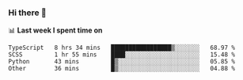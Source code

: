 ### Hi there 👋

<!--
**DBvc/DBvc** is a ✨ _special_ ✨ repository because its `README.md` (this file) appears on your GitHub profile.

Here are some ideas to get you started:

- 🔭 I’m currently working on ...
- 🌱 I’m currently learning ...
- 👯 I’m looking to collaborate on ...
- 🤔 I’m looking for help with ...
- 💬 Ask me about ...
- 📫 How to reach me: ...
- 😄 Pronouns: ...
- ⚡ Fun fact: ...
-->

📊 **Last week I spent time on**
<!--START_SECTION:waka-->

```text
TypeScript   8 hrs 34 mins   █████████████████▒░░░░░░░   68.97 %
SCSS         1 hr 55 mins    ████░░░░░░░░░░░░░░░░░░░░░   15.48 %
Python       43 mins         █▒░░░░░░░░░░░░░░░░░░░░░░░   05.85 %
Other        36 mins         █▒░░░░░░░░░░░░░░░░░░░░░░░   04.88 %
```

<!--END_SECTION:waka-->

